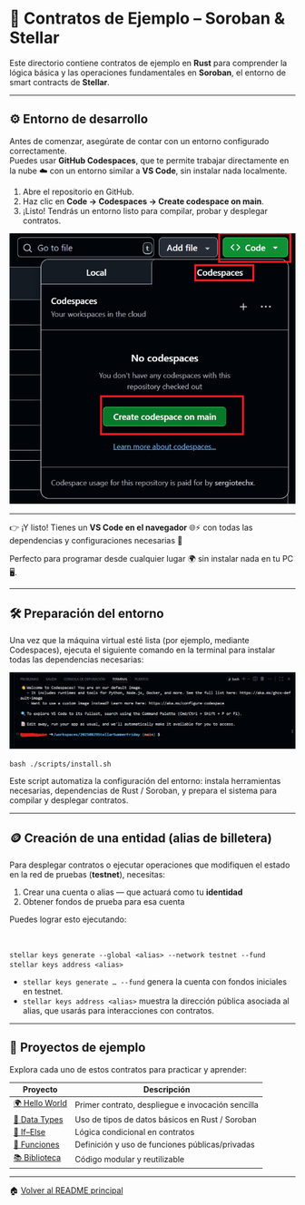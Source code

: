# 🧩 Contratos de Ejemplo – Soroban & Stellar

Este directorio contiene contratos de ejemplo en **Rust** para comprender la lógica básica y las operaciones fundamentales en **Soroban**, el entorno de smart contracts de **Stellar**.

---

## ⚙️ Entorno de desarrollo

Antes de comenzar, asegúrate de contar con un entorno configurado correctamente.  
Puedes usar **GitHub Codespaces**, que te permite trabajar directamente en la nube ☁️ con un entorno similar a **VS Code**, sin instalar nada localmente.

1. Abre el repositorio en GitHub.  
2. Haz clic en **Code → Codespaces → Create codespace on main**.  
3. ¡Listo! Tendrás un entorno listo para compilar, probar y desplegar contratos.

![](../images/codespaces.png)

---

  
👉 ¡Y listo! Tienes un **VS Code en el navegador** 🌐⚡ con todas las dependencias y configuraciones necesarias 🎯

Perfecto para programar desde cualquier lugar 🌍 sin instalar nada en tu PC 🖥️.

---

## 🛠️ Preparación del entorno
Una vez que la máquina virtual esté lista (por ejemplo, mediante Codespaces), ejecuta el siguiente comando en la terminal para instalar todas las dependencias necesarias:

![](../images/terminal1.png)

`bash ./scripts/install.sh`

Este script automatiza la configuración del entorno: instala herramientas necesarias, dependencias de Rust / Soroban, y prepara el sistema para compilar y desplegar contratos.

---
## 🪙 Creación de una entidad (alias de billetera)

Para desplegar contratos o ejecutar operaciones que modifiquen el estado en la red de pruebas (**testnet**), necesitas:

1. Crear una cuenta o alias — que actuará como tu **identidad**
2. Obtener fondos de prueba para esa cuenta

Puedes lograr esto ejecutando:

 

`stellar keys generate --global <alias> --network testnet --fund stellar keys address <alias>`

* `stellar keys generate … --fund` genera la cuenta con fondos iniciales en testnet.
* `stellar keys address <alias>` muestra la dirección pública asociada al alias, que usarás para interacciones con contratos.
---
## 🧪 Proyectos de ejemplo

Explora cada uno de estos contratos para practicar y aprender:

| Proyecto | Descripción |
|---|---|
| [🌍 Hello World](./hello-world/README.md) | Primer contrato, despliegue e invocación sencilla |
| [🔢 Data Types](./data-types/README.md) | Uso de tipos de datos básicos en Rust / Soroban |
| [🔀 If–Else](./ifelse/README.md) | Lógica condicional en contratos |
| [🧩 Funciones](./functions/README.md) | Definición y uso de funciones públicas/privadas |
| [📚 Biblioteca](./library/README.md) | Código modular y reutilizable |

---

🏠 [Volver al README principal](../README.md)  

